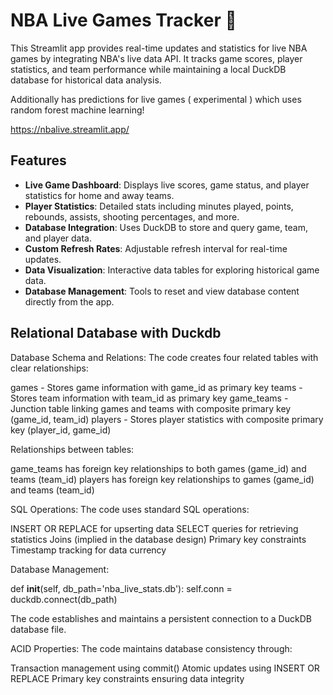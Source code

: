 # NBA Live Games Tracker 🏀

This Streamlit app provides real-time updates and statistics for live NBA games by integrating NBA's live data API. It tracks game scores, player statistics, and team performance while maintaining a local DuckDB database for historical data analysis.

Additionally has predictions for live games ( experimental ) which uses random forest machine learning! 

https://nbalive.streamlit.app/

## Features

- **Live Game Dashboard**: Displays live scores, game status, and player statistics for home and away teams.
- **Player Statistics**: Detailed stats including minutes played, points, rebounds, assists, shooting percentages, and more.
- **Database Integration**: Uses DuckDB to store and query game, team, and player data.
- **Custom Refresh Rates**: Adjustable refresh interval for real-time updates.
- **Data Visualization**: Interactive data tables for exploring historical game data.
- **Database Management**: Tools to reset and view database content directly from the app.



## Relational Database with Duckdb 

Database Schema and Relations:
The code creates four related tables with clear relationships:


games - Stores game information with game_id as primary key
teams - Stores team information with team_id as primary key
game_teams - Junction table linking games and teams with composite primary key (game_id, team_id)
players - Stores player statistics with composite primary key (player_id, game_id)


Relationships between tables:


game_teams has foreign key relationships to both games (game_id) and teams (team_id)
players has foreign key relationships to games (game_id) and teams (team_id)


SQL Operations:
The code uses standard SQL operations:


INSERT OR REPLACE for upserting data
SELECT queries for retrieving statistics
Joins (implied in the database design)
Primary key constraints
Timestamp tracking for data currency


Database Management:

def __init__(self, db_path='nba_live_stats.db'):
    self.conn = duckdb.connect(db_path)

The code establishes and maintains a persistent connection to a DuckDB database file.

ACID Properties:
The code maintains database consistency through:

Transaction management using commit()
Atomic updates using INSERT OR REPLACE
Primary key constraints ensuring data integrity
